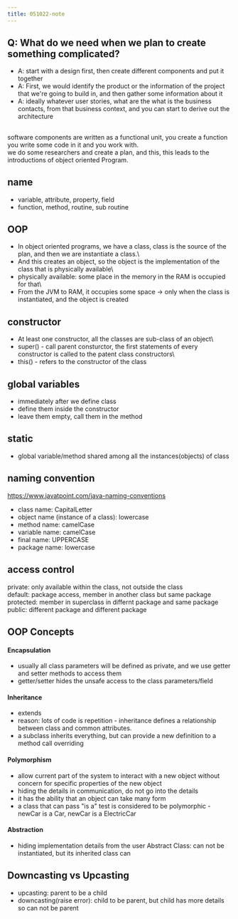 ```yaml
---
title: 051022-note
---
```


## Q: What do we need when we plan to create something complicated?
- A: start with a design first, then create different components and put it together
- A: First, we would identify the product or the information of the project that we're going to build in, and then gather some information about it
- A: ideally whatever user stories, what are the what is the business contacts, from that business context, and you can start to derive out the architecture

##
software components are written as a functional unit, you create a function you write some code in it and you work with.\
we do some researchers and create a plan, and this, this leads to the introductions of object oriented Program.

## name
- variable, attribute, property, field
- function, method, routine, sub routine

## OOP
- In object oriented programs, we have a class, class is the source of the plan, and then we are instantiate a class.\
- And this creates an object, so the object is the implementation of the class that is physically available\
- physically available: some place in the memory in the RAM is occupied for that\
- From the JVM to RAM, it occupies some space -> only when the class is instantiated, and the object is created

## constructor
- At least one constructor, all the classes are sub-class of an object\
- super() - call parent consturctor, the first statements of every constructor is called to the patent class constructors\
- this() - refers to the constructor of the class

## global variables
- immediately after we define class
- define them inside the constructor
- leave them empty, call them in the method

## static
- global variable/method shared among all the instances(objects) of class

## naming convention 
https://www.javatpoint.com/java-naming-conventions
- class name: CapitalLetter
- object name (instance of a class): lowercase
- method name: camelCase
- variable name: camelCase
- final name: UPPERCASE
- package name: lowercase


## access control
private: only available within the class, not outside the class\
default: package access, member in another class but same package\
protected: member in superclass in differnt package and same package\
public: different package and different package


## OOP Concepts
#### Encapsulation
- usually all class parameters will be defined as private, and we use getter and setter methods to access them
- getter/setter hides the unsafe access to the class parameters/field

#### Inheritance
- extends
- reason: lots of code is repetition - inheritance defines a relationship between class and common attributes.
- a subclass inherits everything, but can provide a new definition to a method call overriding

#### Polymorphism
- allow current part of the system to interact with a new object without concern for specific properties of the new object
- hiding the details in communication, do not go into the details
- it has the ability that an object can take many form
- a class that can pass "is a" test is considered to be polymorphic - newCar is a Car, newCar is a ElectricCar

#### Abstraction
- hiding implementation details from the user
Abstract Class: can not be instantiated, but its inherited class can



## Downcasting vs Upcasting
- upcasting: parent to be a child
- downcasting(raise error): child to be parent, but child has more details so can not be parent






